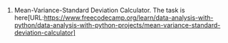 1. Mean-Variance-Standard Deviation Calculator. The task is here[URL:https://www.freecodecamp.org/learn/data-analysis-with-python/data-analysis-with-python-projects/mean-variance-standard-deviation-calculator]
